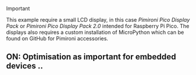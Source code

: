 
> [!IMPORTANT]  
> This example require a small LCD display, in this case *Pimironi Pico Display Pack*
> or *Pimironi Pico Display Pack 2.0* intended for Raspberry Pi Pico.
> The displays also requires a custom installation of MicroPython which can
> be found on GitHub for Pimironi accessories.

## ON: Optimisation as important for embedded devices .. 

